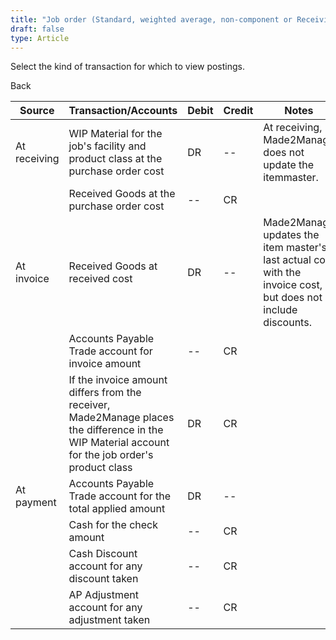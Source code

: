```yaml
---
title: "Job order (Standard, weighted average, non-component or Receiving)"
draft: false
type: Article
---
```


Select the kind of transaction for which to view postings. 

Back

| Source       | Transaction/Accounts                                                                                                                             | Debit | Credit | Notes                                                                                                         |
|--------------|--------------------------------------------------------------------------------------------------------------------------------------------------|-------|--------|---------------------------------------------------------------------------------------------------------------|
| At receiving | WIP Material for the job's facility and product class at the purchase order cost                                                                 | DR    | --     | At receiving, Made2Manage does not update the itemmaster.                                                     |
|              | Received Goods at the purchase order cost                                                                                                        | --    | CR     |                                                                                                               |
| At invoice   | Received Goods at received cost                                                                                                                  | DR    | --     | Made2Manage updates the item master's last actual cost with the invoice cost, but does not include discounts. |
|              | Accounts Payable Trade account for invoice amount                                                                                                | --    | CR     |                                                                                                               |
|              | If the invoice amount differs from the receiver, Made2Manage places the difference in the WIP Material account for the job order's product class | DR    | CR     |                                                                                                               |
| At payment   | Accounts Payable Trade account for the total applied amount                                                                                      | DR    | --     |                                                                                                               |
|              | Cash for the check amount                                                                                                                        | --    | CR     |                                                                                                               |
|              | Cash Discount account for any discount taken                                                                                                     | --    | CR     |                                                                                                               |
|              | AP Adjustment account for any adjustment taken                                                                                                   | --    | CR     |                                                                                                               |